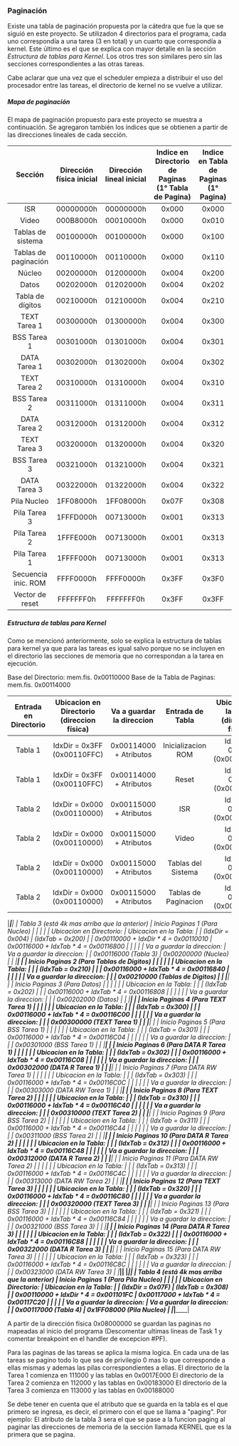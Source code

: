 ### Paginación

Existe una tabla de paginación propuesta por la cátedra que fue la que se siguió en este proyecto. Se utilizadon 4 directorios para el programa, cada uno correspondía a una tarea (3 en total) y un cuarto que correspondía a kernel. Este último es el que se explica con mayor detalle en la sección _Estructura de tablas para Kernel_. Los otros tres son similares pero sin las secciones correspondientes a las otras tareas.

Cabe aclarar que una vez que el scheduler empieza a distribuir el uso del procesador entre las tareas, el directorio de kernel no se vuelve a utilizar.

##### Mapa de paginación

El mapa de paginación propuesto para este proyecto se muestra a continuación. Se agregaron también los índices que se obtienen a partir de las direcciones lineales de cada sección.

|Sección|Dirección física inicial|Dirección lineal inicial|Indice en Directorio de Paginas (1° Tabla de Pagina)|Indice en Tabla de Paginas (1° Pagina)| 
|:---:|:---:|:---:|:---:|:---:|
|ISR                 |00000000h|00000000h|0x000|0x000|
|Video               |000B8000h|00010000h|0x000|0x010|
|Tablas de sistema   |00100000h|00100000h|0x000|0x100|
|Tablas de paginación|00110000h|00110000h|0x000|0x110|
|Núcleo              |00200000h|01200000h|0x004|0x200|
|Datos               |00202000h|01202000h|0x004|0x202|
|Tabla de dígitos    |00210000h|01210000h|0x004|0x210|
|TEXT Tarea 1        |00300000h|01300000h|0x004|0x300|
|BSS Tarea 1         |00301000h|01301000h|0x004|0x301|
|DATA Tarea 1        |00302000h|01302000h|0x004|0x302|
|TEXT Tarea 2        |00310000h|01310000h|0x004|0x310|
|BSS Tarea 2         |00311000h|01311000h|0x004|0x311|
|DATA Tarea 2        |00312000h|01312000h|0x004|0x312|
|TEXT Tarea 3        |00320000h|01320000h|0x004|0x320|
|BSS Tarea 3         |00321000h|01321000h|0x004|0x321|
|DATA Tarea 3        |00322000h|01322000h|0x004|0x322|
|Pila Nucleo         |1FF08000h|1FF08000h|0x07F|0x308|
|Pila Tarea 3        |1FFFD000h|00713000h|0x001|0x313|
|Pila Tarea 2        |1FFFE000h|00713000h|0x001|0x313|
|Pila Tarea 1        |1FFFF000h|00713000h|0x001|0x313|
|Secuencia inic. ROM |FFFF0000h|FFFF0000h|0x3FF|0x3F0|
|Vector de reset     |FFFFFFF0h|FFFFFFF0h|0x3FF|0x3FF|


##### Estructura de tablas para Kernel

Como se mencionó anteriormente, solo se explica la estructura de tablas para kernel ya que para las tareas es igual salvo porque no se incluyen en el directorio las secciones de memoria que no correspondan a la tarea en ejecución.


Base del Directorio: mem.fis. 0x00110000
Base de la Tabla de Paginas: mem.fis. 0x00114000

|Entrada en Directorio|Ubicacion en Directorio (direccion física)|Va a guardar la direccion|Entrada de Tabla|Ubicacion en la Tabla (direccion física)|Va a guardar la direccion|
|:---:|:---:|:---:|:---:|:---:|:---:|
|Tabla 1|IdxDir = 0x3FF (0x00110FFC)|0x00114000 + Atributos|Inicializacion ROM  |IdxTab = 0x3F0 (0x00114FC0)|0xFFFF0000 + Atributos|
|Tabla 1|IdxDir = 0x3FF (0x00110FFC)|0x00114000 + Atributos|Reset               |IdxTab = 0x3FF (0x00114FFC)|0xFFFFF000 + Atributos|
|Tabla 2|IdxDir = 0x000 (0x00110000)|0x00115000 + Atributos|ISR                 |IdxTab = 0x000 (0x00115000)|0x00000000 + Atributos|
|Tabla 2|IdxDir = 0x000 (0x00110000)|0x00115000 + Atributos|Video               |IdxTab = 0x010 (0x00115040)|0x000B8000 + Atributos|
|Tabla 2|IdxDir = 0x000 (0x00110000)|0x00115000 + Atributos|Tablas del Sistema  |IdxTab = 0x100 (0x00115400)|0x00100000 + Atributos|
|Tabla 2|IdxDir = 0x000 (0x00110000)|0x00115000 + Atributos|Tablas de Paginacion|IdxTab = 0x110 (0x00115440)|0x00110000 + Atributos|







  
 
  |_______________________________________________|________________________________________________|
  |  Tabla 3 (está 4k mas arriba que la anterior) |    Inicio Paginas 1 (Para Nucleo)              |
  |                                               |                                                |
  | Ubicacion en Directorio:                      | Ubicacion en la Tabla:                         |
  |        (IdxDir = 0x004)                       |        (IdxTab = 0x200)                        |
  |        0x00110000 + IdxDir * 4 = 0x00110010   |        0x00116000 + IdxTab * 4 = 0x00116800    |
  |                                               |                                                |
  | Va a guardar la direccion:                    | Va a guardar la direccion:                     |
  |        0x00116000  (Tabla 3)                  |        0x00200000  (Nucleo)                    |
  |                                               |________________________________________________|
  |                                               |    Inicio Paginas 2 (Para Tablas de Digitos)   |
  |                                               |                                                |
  |                                               | Ubicacion en la Tabla:                         |
  |                                               |        (IdxTab = 0x210)                        |
  |                                               |        0x00116000 + IdxTab * 4 = 0x00116840    |
  |                                               |                                                |
  |                                               | Va a guardar la direccion:                     |
  |                                               |        0x00210000  (Tablas de Digitos)         |
  |                                               |________________________________________________|
  |                                               |    Inicio Paginas 3 (Para Datos)               |
  |                                               |                                                |
  |                                               | Ubicacion en la Tabla:                         |
  |                                               |        (IdxTab = 0x202)                        |
  |                                               |        0x00116000 + IdxTab * 4 = 0x00116808    |
  |                                               |                                                |
  |                                               | Va a guardar la direccion:                     |
  |                                               |        0x00202000  (Datos)                     |
  |                                               |________________________________________________|
  |                                               |    Inicio Paginas 4 (Para TEXT Tarea 1)        |
  |                                               |                                                |
  |                                               | Ubicacion en la Tabla:                         |
  |                                               |        (IdxTab = 0x300)                        |
  |                                               |        0x00116000 + IdxTab * 4 = 0x00116C00    |
  |                                               |                                                |
  |                                               | Va a guardar la direccion:                     |
  |                                               |        0x00300000  (TEXT Tarea 1)              |
  |                                               |________________________________________________|
  |                                               |    Inicio Paginas 5 (Para BSS Tarea 1)         |
  |                                               |                                                |
  |                                               | Ubicacion en la Tabla:                         |
  |                                               |        (IdxTab = 0x301)                        |
  |                                               |        0x00116000 + IdxTab * 4 = 0x00116C04    |
  |                                               |                                                |
  |                                               | Va a guardar la direccion:                     |
  |                                               |        0x00301000  (BSS Tarea 1)               |
  |                                               |________________________________________________|
  |                                               |    Inicio Paginas 6 (Para DATA R Tarea 1)      |
  |                                               |                                                |
  |                                               | Ubicacion en la Tabla:                         |
  |                                               |        (IdxTab = 0x302)                        |
  |                                               |        0x00116000 + IdxTab * 4 = 0x00116C08    |
  |                                               |                                                |
  |                                               | Va a guardar la direccion:                     |
  |                                               |        0x00302000  (DATA R Tarea 1)            |
  |                                               |________________________________________________|
  |                                               |    Inicio Paginas 7 (Para DATA RW Tarea 1)     |
  |                                               |                                                |
  |                                               | Ubicacion en la Tabla:                         |
  |                                               |        (IdxTab = 0x303)                        |
  |                                               |        0x00116000 + IdxTab * 4 = 0x00116C0C    |
  |                                               |                                                |
  |                                               | Va a guardar la direccion:                     |
  |                                               |        0x00303000  (DATA RW Tarea 1)           |
  |                                               |________________________________________________|
  |                                               |    Inicio Paginas 8 (Para TEXT Tarea 2)        |
  |                                               |                                                |
  |                                               | Ubicacion en la Tabla:                         |
  |                                               |        (IdxTab = 0x310)                        |
  |                                               |        0x00116000 + IdxTab * 4 = 0x00116C40    |
  |                                               |                                                |
  |                                               | Va a guardar la direccion:                     |
  |                                               |        0x00310000  (TEXT Tarea 2)              |
  |                                               |________________________________________________|
  |                                               |    Inicio Paginas 9 (Para BSS Tarea 2)         |
  |                                               |                                                |
  |                                               | Ubicacion en la Tabla:                         |
  |                                               |        (IdxTab = 0x311)                        |
  |                                               |        0x00116000 + IdxTab * 4 = 0x00116C44    |
  |                                               |                                                |
  |                                               | Va a guardar la direccion:                     |
  |                                               |        0x00311000  (BSS Tarea 2)               |
  |                                               |________________________________________________|
  |                                               |    Inicio Paginas 10 (Para DATA R Tarea 2)     |
  |                                               |                                                |
  |                                               | Ubicacion en la Tabla:                         |
  |                                               |        (IdxTab = 0x312)                        |
  |                                               |        0x00116000 + IdxTab * 4 = 0x00116C48    |
  |                                               |                                                |
  |                                               | Va a guardar la direccion:                     |
  |                                               |        0x00312000  (DATA R Tarea 2)            |
  |                                               |________________________________________________|
  |                                               |    Inicio Paginas 11 (Para DATA RW Tarea 2)    |
  |                                               |                                                |
  |                                               | Ubicacion en la Tabla:                         |
  |                                               |        (IdxTab = 0x313)                        |
  |                                               |        0x00116000 + IdxTab * 4 = 0x00116C4C    |
  |                                               |                                                |
  |                                               | Va a guardar la direccion:                     |
  |                                               |        0x00313000  (DATA RW Tarea 2)           |
  |                                               |________________________________________________|
  |                                               |    Inicio Paginas 12 (Para TEXT Tarea 3)       |
  |                                               |                                                |
  |                                               | Ubicacion en la Tabla:                         |
  |                                               |        (IdxTab = 0x320)                        |
  |                                               |        0x00116000 + IdxTab * 4 = 0x00116C80    |
  |                                               |                                                |
  |                                               | Va a guardar la direccion:                     |
  |                                               |        0x00320000  (TEXT Tarea 3)              |
  |                                               |________________________________________________|
  |                                               |    Inicio Paginas 13 (Para BSS Tarea 3)        |
  |                                               |                                                |
  |                                               | Ubicacion en la Tabla:                         |
  |                                               |        (IdxTab = 0x321)                        |
  |                                               |        0x00116000 + IdxTab * 4 = 0x00116C84    |
  |                                               |                                                |
  |                                               | Va a guardar la direccion:                     |
  |                                               |        0x00321000  (BSS Tarea 3)               |
  |                                               |________________________________________________|
  |                                               |    Inicio Paginas 14 (Para DATA R Tarea 3)     |
  |                                               |                                                |
  |                                               | Ubicacion en la Tabla:                         |
  |                                               |        (IdxTab = 0x322)                        |
  |                                               |        0x00116000 + IdxTab * 4 = 0x00116C88    |
  |                                               |                                                |
  |                                               | Va a guardar la direccion:                     |
  |                                               |        0x00322000  (DATA R Tarea 3)            |
  |                                               |________________________________________________|
  |                                               |    Inicio Paginas 15 (Para DATA RW Tarea 3)    |
  |                                               |                                                |
  |                                               | Ubicacion en la Tabla:                         |
  |                                               |        (IdxTab = 0x323)                        |
  |                                               |        0x00116000 + IdxTab * 4 = 0x00116C8C    |
  |                                               |                                                |
  |                                               | Va a guardar la direccion:                     |
  |                                               |        0x00323000  (DATA RW Tarea 3)           |
  |_______________________________________________|________________________________________________|
  |_______________________________________________|________________________________________________|
  |  Tabla 4 (está 4k mas arriba que la anterior) |    Inicio Paginas 1 (Para Pila Nucleo)         |
  |                                               |                                                |
  | Ubicacion en Directorio:                      | Ubicacion en la Tabla:                         |
  |        (IdxDir = 0x07F)                       |        (IdxTab = 0x308)                        |
  |        0x00110000 + IdxDir * 4 = 0x001101FC   |        0x00117000 + IdxTab * 4 = 0x00117C20    |
  |                                               |                                                |
  | Va a guardar la direccion:                    | Va a guardar la direccion:                     |
  |        0x00117000  (Tabla 4)                  |        0x1FF08000  (Pila Nucleo)               |
  |_______________________________________________|________________________________________________|
  

  A partir de la dirección física 0x08000000 se guardan las paginas no mapeadas
  al inicio del programa (Descomentar ultimas lineas de Task 1 y comentar 
  breakpoint en el handler de excepcion #PF).

  Para las paginas de las tareas se aplica la misma logica. En cada una de las 
  tareas se pagino todo lo que sea de privilegio 0 mas lo que corresponde a ellas
  mismas y ademas las pilas correspondientes a ellas.
   El directorio de la Tarea 1 comienza en 111000 y las tablas en 0x0017E000
   El directorio de la Tarea 2 comienza en 112000 y las tablas en 0x00183000
   El directorio de la Tarea 3 comienza en 113000 y las tablas en 0x00188000
   
  Se debe tener en cuenta que el atributo que se guarda en la tabla es el que 
  primero se ingresa, es decir, el primero con el que se llama a "paging".
  Por ejemplo: El atributo de la tabla 3 sera el que se pase a la funcion 
               paging al paginar las direcciones de memoria de la sección 
               llamada KERNEL que es la primera que se pagina.